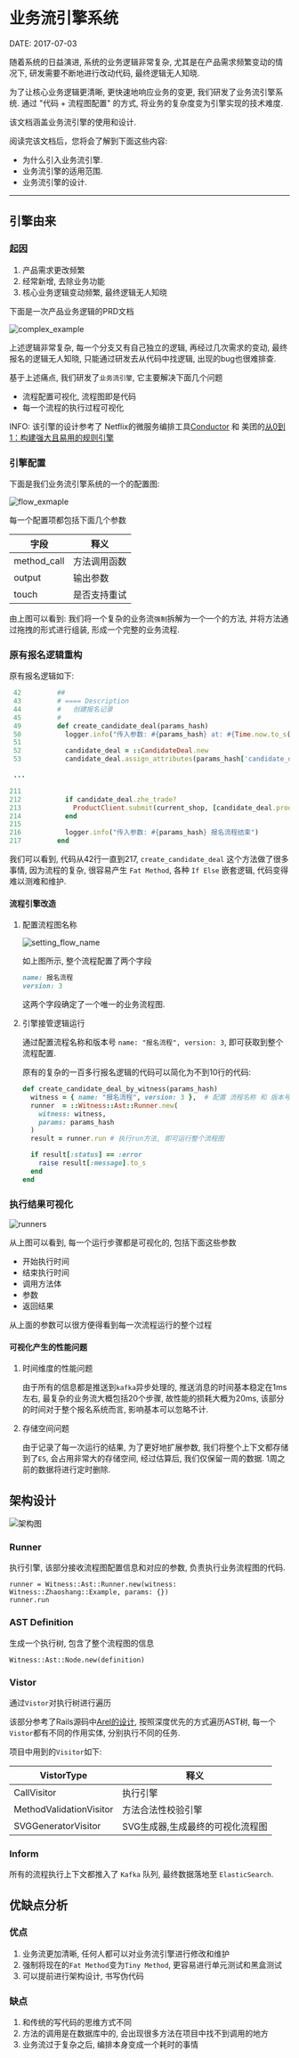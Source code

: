 业务流引擎系统
=============

DATE: 2017-07-03

随着系统的日益演进, 系统的业务逻辑非常复杂, 尤其是在产品需求频繁变动的情况下, 研发需要不断地进行改动代码, 最终逻辑无人知晓.

为了让核心业务逻辑更清晰, 更快速地响应业务的变更, 我们研发了业务流引擎系统. 通过 "代码 + 流程图配置" 的方式, 将业务的复杂度变为引擎实现的技术难度.

该文档涵盖业务流引擎的使用和设计.

阅读完该文档后，您将会了解到下面这些内容:

* 为什么引入业务流引擎.
* 业务流引擎的适用范围.
* 业务流引擎的设计.

--------------------------------------------------------------------------------

引擎由来
--------
### 起因
1. 产品需求更改频繁
2. 经常新增, 去除业务功能
3. 核心业务逻辑变动频繁, 最终逻辑无人知晓

下面是一次产品业务逻辑的PRD文档

![complex_example](https://raw.githubusercontent.com/dengqinghua/roses/master/assets/images/prd_complex_example.png)

上述逻辑非常复杂, 每一个分支又有自己独立的逻辑, 再经过几次需求的变动, 最终报名的逻辑无人知晓,
只能通过研发去从代码中找逻辑, 出现的bug也很难排查.

基于上述痛点, 我们研发了`业务流引擎`, 它主要解决下面几个问题

- 流程配置可视化, 流程图即是代码
- 每一个流程的执行过程可视化

INFO: 该引擎的设计参考了 Netflix的微服务编排工具[Conductor](https://netflix.github.io/conductor/) 和 美团的[从0到1：构建强大且易用的规则引擎](https://tech.meituan.com/maze-framework.html)

### 引擎配置

下面是我们业务流引擎系统的一个的配置图:

![flow_exmaple](https://raw.githubusercontent.com/dengqinghua/roses/master/assets/images/complex_example.png)

每一个配置项都包括下面几个参数

| 字段        | 释义         |
| --------    | ------       |
| method_call | 方法调用函数 |
| output      | 输出参数     |
| touch       | 是否支持重试 |

由上图可以看到: 我们将一个复杂的业务流`强制`拆解为一个一个的方法,
并将方法通过拖拽的形式进行组装, 形成一个完整的业务流程.

### 原有报名逻辑重构
原有报名逻辑如下:

```ruby
 42         ##
 43         # ==== Description
 44         #   创建报名记录
 45         #
 49         def create_candidate_deal(params_hash)
 50           logger.info("传入参数: #{params_hash} at: #{Time.now.to_s(:db)}")
 51
 52           candidate_deal = ::CandidateDeal.new
 53           candidate_deal.assign_attributes(params_hash['candidate_deal'])

 ...

211
212           if candidate_deal.zhe_trade?
213             ProductClient.submit(current_shop, [candidate_deal.product_id])
214           end
215
216           logger.info("传入参数: #{params_hash} 报名流程结束")
217         end
```

我们可以看到, 代码从42行一直到217, `create_candidate_deal` 这个方法做了很多事情, 因为流程的复杂,
很容易产生 `Fat Method`, 各种 `If Else` 嵌套逻辑, 代码变得难以测难和维护.

#### 流程引擎改造
1. 配置流程图名称

    ![setting_flow_name](https://raw.githubusercontent.com/dengqinghua/roses/master/assets/images/setting_flow_name.png)

    如上图所示, 整个流程配置了两个字段

    ```ruby
    name: 报名流程
    version: 3
    ```

    这两个字段确定了一个唯一的业务流程图.

2. 引擎接管逻辑运行

    通过配置流程名称和版本号 `name: "报名流程", version: 3`, 即可获取到整个流程配置.

    原有的复杂的一百多行报名逻辑的代码可以简化为不到10行的代码:

    ```ruby
    def create_candidate_deal_by_witness(params_hash)
      witness = { name: "报名流程", version: 3 },  # 配置 流程名称 和 版本号
      runner  = ::Witness::Ast::Runner.new(
        witness: witness,
        params: params_hash
      )
      result = runner.run # 执行run方法, 即可运行整个流程图

      if result[:status] == :error
        raise result[:message].to_s
      end
    end
    ```

### 执行结果可视化
![runners](https://raw.githubusercontent.com/dengqinghua/roses/master/assets/images/running_result.png)

从上图可以看到, 每一个运行步骤都是可视化的, 包括下面这些参数

- 开始执行时间
- 结束执行时间
- 调用方法体
- 参数
- 返回结果

从上面的参数可以很方便得看到每一次流程运行的整个过程

#### 可视化产生的性能问题
1. 时间维度的性能问题

    由于所有的信息都是推送到`kafka`异步处理的, 推送消息的时间基本稳定在1ms左右, 最复杂的业务流大概包括20个步骤, 故性能的损耗大概为20ms, 该部分的时间对于整个报名系统而言, 影响基本可以忽略不计.

2. 存储空间问题

    由于记录了每一次运行的结果, 为了更好地扩展参数, 我们将整个上下文都存储到了`ES`, 会占用非常大的存储空间, 经过估算后, 我们仅保留一周的数据. 1周之前的数据将进行定时删除.

架构设计
--------
![架构图](https://raw.githubusercontent.com/dengqinghua/roses/master/assets/images/witness_structure.png)

### Runner
执行引擎, 该部分接收流程图配置信息和对应的参数, 负责执行业务流程图的代码.

```
runner = Witness::Ast::Runner.new(witness: Witness::Zhaoshang::Example, params: {})
runner.run
```

### AST Definition
生成一个执行树, 包含了整个流程图的信息

```
Witness::Ast::Node.new(definition)
```

### Vistor
通过`Vistor`对执行树进行遍历

该部分参考了Rails源码中[Arel的设计](http://blog.dengqinghua.net/arel.html), 按照深度优先的方式遍历AST树, 每一个`Vistor`都有不同的作用实体,
分别执行不同的任务.

项目中用到的`Visitor`如下:

| VistorType              | 释义                             |
| --------                | ------                           |
| CallVisitor             | 执行引擎                         |
| MethodValidationVisitor | 方法合法性校验引擎               |
| SVGGeneratorVisitor     | SVG生成器,生成最终的可视化流程图 |

### Inform
所有的流程执行上下文都推入了 `Kafka` 队列, 最终数据落地至 `ElasticSearch`.

优缺点分析
----------
### 优点
1. 业务流更加清晰, 任何人都可以对业务流引擎进行修改和维护
2. 强制将现在的`Fat Method`变为`Tiny Method`, 更容易进行单元测试和黑盒测试
3. 可以提前进行架构设计, 书写伪代码

### 缺点
1. 和传统的写代码的思维方式不同
2. 方法的调用是在数据库中的, 会出现很多方法在项目中找不到调用的地方
3. 业务流过于复杂之后, 编排本身变成一个耗时的事情
